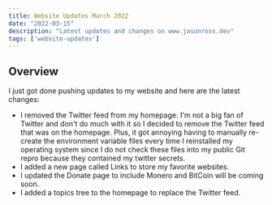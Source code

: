 ```yaml
---
title: Website Updates March 2022
date: "2022-03-15"
description: "Latest updates and changes on www.jasonross.dev"
tags: ['website-updates']
---
```


## Overview

I just got done pushing updates to my website and here are the latest changes:

- I removed the Twitter feed from my homepage. I'm not a big fan of Twitter and don't do much with it so I decided to remove the Twitter feed that was on the homepage. Plus, it got annoying having to manually re-create the environment variable files every time I reinstalled my operating system since I do not check these files into my public Git repro because they contained my twitter secrets.
- I added a new page called Links to store my favorite websites.
- I updated the Donate page to include Monero and BitCoin will be coming soon.
- I added a topics tree to the homepage to replace the Twitter feed.
